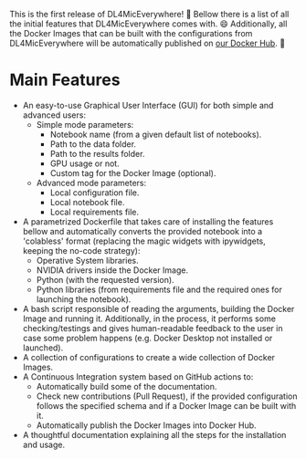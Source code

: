 This is the first release of DL4MicEverywhere! 🚀 
Bellow there is a list of all the initial features that DL4MicEverywhere comes with. 😄
Additionally, all the Docker Images that can be built with the configurations from DL4MicEverywhere will be automatically published on [our Docker Hub](https://hub.docker.com/r/henriqueslab/dl4miceverywhere). 🐳 

# Main Features

- An easy-to-use Graphical User Interface (GUI) for both simple and advanced users:
    - Simple mode parameters:
        - Notebook name (from a given default list of notebooks).
        - Path to the data folder.
        - Path to the results folder.
        - GPU usage or not.
        - Custom tag for the Docker Image (optional).
    - Advanced mode parameters:
        - Local configuration file.
        - Local notebook file.
        - Local requirements file.
- A parametrized Dockerfile that takes care of installing the features bellow and automatically converts the provided notebook into a 'colabless' format (replacing the magic widgets with ipywidgets, keeping the no-code strategy):
    - Operative System libraries.
    - NVIDIA drivers inside the Docker Image.
    - Python (with the requested version).
    - Python libraries (from requirements file and the required ones for launching the notebook).
- A bash script responsible of reading the arguments, building the Docker Image and running it. Additionally, in the process, it performs some checking/testings and gives human-readable feedback to the user in case some problem happens (e.g. Docker Desktop not installed or launched).
- A collection of configurations to create a wide collection of Docker Images.
- A Continuous Integration system based on GitHub actions to:
    - Automatically build some of the documentation.
    - Check new contributions (Pull Request), if the provided configuration follows the specified schema and if a Docker Image can be built with it. 
    - Automatically publish the Docker Images into Docker Hub.
- A thoughtful documentation explaining all the steps for the installation and usage.